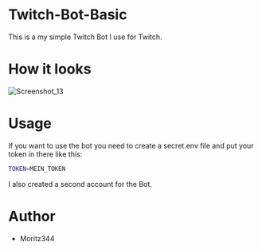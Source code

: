 # Twitch-Bot-Basic
This is a my simple Twitch Bot I use for Twitch.

# How it looks
![Screenshot_13](https://github.com/user-attachments/assets/319c9bfb-66fb-4d02-ad6f-7e8d21ebf265)



# Usage
If you want to use the bot you need to create a secret.env file and put your
token in there like this:

```bash
TOKEN=MEIN_TOKEN
```
I also created a second account for the Bot.


# Author
- Moritz344
